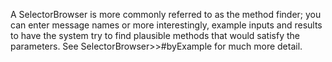 A SelectorBrowser is more commonly referred to as the method finder; you can enter message names or more interestingly,  example inputs and results to have the system try to find plausible methods that would satisfy the parameters. See SelectorBrowser>>#byExample for much more detail.